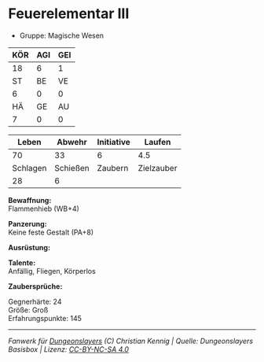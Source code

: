 # Feuerelementar III  
- Gruppe: Magische Wesen  

| KÖR | AGI | GEI |  
| --- | --- | --- |  
| 18  | 6   | 1   |
| ST  | BE  | VE  |  
| 6   | 0   | 0   |
| HÄ  | GE  | AU  |  
| 7   | 0   | 0   |


| Leben    | Abwehr   | Initiative | Laufen     |
| -------- | -------- | ---------- | ---------- |
| 70       | 33       | 6          | 4.5        |
| Schlagen | Schießen | Zaubern    | Zielzauber |
| 28       | 6        |            |            |

**Bewaffnung:**  
Flammenhieb (WB+4)

**Panzerung:**  
Keine feste Gestalt (PA+8)

**Ausrüstung:**  


**Talente:**  
Anfällig, Fliegen, Körperlos

**Zaubersprüche:**  


Gegnerhärte: 24  
Größe: Groß  
Erfahrungspunkte: 145  



___
*Fanwerk für [Dungeonslayers](https://www.dungeonslayers.net/) (C) Christian Kennig | Quelle: Dungeonslayers Basisbox | Lizenz: [CC-BY-NC-SA 4.0](https://creativecommons.org/licenses/by-nc-sa/4.0/deed.de)*